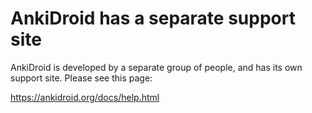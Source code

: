 # AnkiDroid has a separate support site

AnkiDroid is developed by a separate group of people, and has its own support site. Please see this page:

<https://ankidroid.org/docs/help.html>
